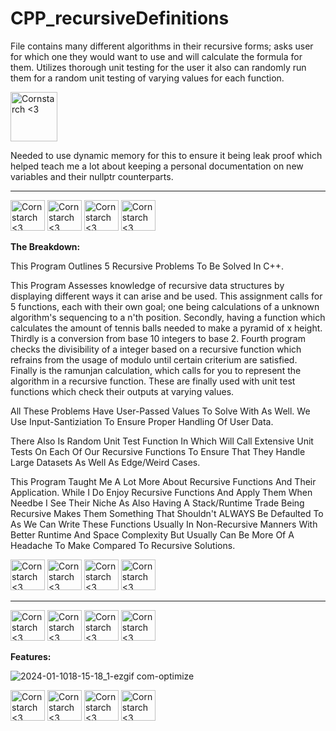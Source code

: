 # CPP_recursiveDefinitions
  File contains many different algorithms in their recursive forms; asks user for which one they would want to use and will calculate the formula for them. Utilizes thorough unit testing for the user it also can randomly run them for a random unit testing of varying values for each function.

<img src="https://github.com/Kingerthanu/CPP_recursiveDefinitions/assets/76754592/886649fe-aaec-49bb-9a5c-a1cc934ad0fc" alt="Cornstarch <3" width="75" height="79">

  Needed to use dynamic memory for this to ensure it being leak proof which helped teach me a lot about keeping a personal documentation on new variables and their nullptr counterparts.   


----------------------------------------------

<img src="https://github.com/Kingerthanu/CPP_recursiveDefinitions/assets/76754592/625a5401-2afe-4e9c-9bc7-3e3b8c7b67d0" alt="Cornstarch <3" width="55" height="49"> <img src="https://github.com/Kingerthanu/CPP_recursiveDefinitions/assets/76754592/625a5401-2afe-4e9c-9bc7-3e3b8c7b67d0" alt="Cornstarch <3" width="55" height="49"> <img src="https://github.com/Kingerthanu/CPP_recursiveDefinitions/assets/76754592/625a5401-2afe-4e9c-9bc7-3e3b8c7b67d0" alt="Cornstarch <3" width="55" height="49"> <img src="https://github.com/Kingerthanu/CPP_recursiveDefinitions/assets/76754592/625a5401-2afe-4e9c-9bc7-3e3b8c7b67d0" alt="Cornstarch <3" width="55" height="49"> 




**The Breakdown:**

  This Program Outlines 5 Recursive Problems To Be Solved In C++.

  This Program Assesses knowledge of recursive data structures by
 displaying different ways it can arise and be used. This assignment
 calls for 5 functions, each with their own goal; one being calculations
 of a unknown algorithm's sequencing to a n'th position. Secondly,
 having a function which calculates the amount of tennis balls needed to
 make a pyramid of x height. Thirdly is a conversion from base 10 integers
 to base 2. Fourth program checks the divisibility of a integer based
 on a recursive function which refrains from the usage of modulo until 
 certain criterium are satisfied. Finally is the ramunjan calculation,
 which calls for you to represent the algorithm in a recursive function.
 These are finally used with unit test functions which check their outputs
 at varying values.

  All These Problems Have User-Passed Values To Solve With As Well. We Use Input-Santiziation To Ensure Proper Handling Of User Data.

  There Also Is Random Unit Test Function In Which Will Call Extensive Unit Tests On Each Of Our Recursive Functions To Ensure That They Handle Large Datasets As Well As Edge/Weird Cases.

  This Program Taught Me A Lot More About Recursive Functions And Their Application. While I Do Enjoy Recursive Functions And Apply Them When Needbe I See Their Niche As Also Having A Stack/Runtime Trade Being Recursive Makes Them Something That Shouldn't ALWAYS Be Defaulted To As We Can Write These Functions Usually In Non-Recursive Manners With Better Runtime And Space Complexity But Usually Can Be More Of A Headache To Make Compared To Recursive Solutions.

<img src="https://github.com/Kingerthanu/CPP_recursiveDefinitions/assets/76754592/82ec715b-3640-437e-b254-91618bdb8840" alt="Cornstarch <3" width="55" height="49"> <img src="https://github.com/Kingerthanu/CPP_recursiveDefinitions/assets/76754592/82ec715b-3640-437e-b254-91618bdb8840" alt="Cornstarch <3" width="55" height="49"> <img src="https://github.com/Kingerthanu/CPP_recursiveDefinitions/assets/76754592/82ec715b-3640-437e-b254-91618bdb8840" alt="Cornstarch <3" width="55" height="49"> <img src="https://github.com/Kingerthanu/CPP_recursiveDefinitions/assets/76754592/82ec715b-3640-437e-b254-91618bdb8840" alt="Cornstarch <3" width="55" height="49">

----------------------------------------------

<img src="https://github.com/Kingerthanu/CPP_recursiveDefinitions/assets/76754592/f82543c0-dbc6-4db8-9c74-50b11e810700" alt="Cornstarch <3" width="55" height="49"> <img src="https://github.com/Kingerthanu/CPP_recursiveDefinitions/assets/76754592/f82543c0-dbc6-4db8-9c74-50b11e810700" alt="Cornstarch <3" width="55" height="49"> <img src="https://github.com/Kingerthanu/CPP_recursiveDefinitions/assets/76754592/f82543c0-dbc6-4db8-9c74-50b11e810700" alt="Cornstarch <3" width="55" height="49"> <img src="https://github.com/Kingerthanu/CPP_recursiveDefinitions/assets/76754592/f82543c0-dbc6-4db8-9c74-50b11e810700" alt="Cornstarch <3" width="55" height="49"> 


**Features:**

  ![2024-01-1018-15-18_1-ezgif com-optimize](https://github.com/Kingerthanu/CPP_recursiveDefinitions/assets/76754592/5e42b062-230d-4074-92f3-ceddd403274b)


  <img src="https://github.com/Kingerthanu/CPP_recursiveDefinitions/assets/76754592/d766c709-8263-4182-aa80-b022ad906703" alt="Cornstarch <3" width="55" height="49">   <img src="https://github.com/Kingerthanu/CPP_recursiveDefinitions/assets/76754592/d766c709-8263-4182-aa80-b022ad906703" alt="Cornstarch <3" width="55" height="49">   <img src="https://github.com/Kingerthanu/CPP_recursiveDefinitions/assets/76754592/d766c709-8263-4182-aa80-b022ad906703" alt="Cornstarch <3" width="55" height="49">   <img src="https://github.com/Kingerthanu/CPP_recursiveDefinitions/assets/76754592/d766c709-8263-4182-aa80-b022ad906703" alt="Cornstarch <3" width="55" height="49"> 
